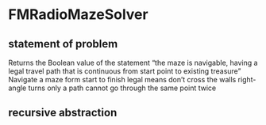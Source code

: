 # FMRadioMazeSolver

## statement of problem
Returns the Boolean value of the statement “the maze is navigable, having a legal travel path that is continuous from start point to existing treasure”
Navigate a maze form start to finish legal means
don’t cross the walls
right-angle turns only
a path cannot go through the same point twice

## recursive abstraction
